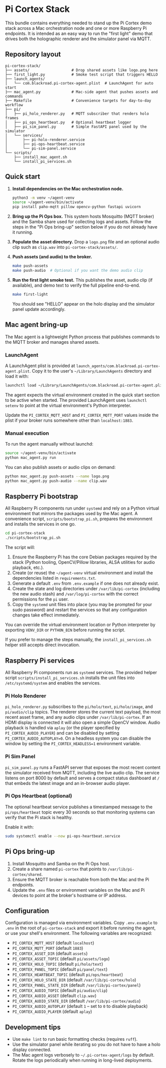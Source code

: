 # Pi Cortex Stack

This bundle contains everything needed to stand up the Pi Cortex demo stack
across a Mac orchestration node and one or more Raspberry Pi endpoints. It is
intended as an easy way to run the "first light" demo that drives both the
holographic renderer and the simulator panel via MQTT.

## Repository layout

```
pi-cortex-stack/
├── assets/                   # Drop shared assets like logo.png here
├── first_light.py            # Smoke test script that triggers HELLO
├── launch_agents/
│   └── com.blackroad.pi-cortex-agent.plist  # LaunchAgent for auto start
├── mac_agent.py              # Mac-side agent that pushes assets and commands
├── Makefile                  # Convenience targets for day-to-day workflow
├── pi/
│   ├── pi_holo_renderer.py   # MQTT subscriber that renders holo frames
│   ├── pi_ops_heartbeat.py   # Optional heartbeat logger
│   ├── pi_sim_panel.py       # Simple FastAPI panel used by the simulator
│   └── services/
│       ├── pi-holo-renderer.service
│       ├── pi-ops-heartbeat.service
│       └── pi-sim-panel.service
└── scripts/
    ├── install_mac_agent.sh
    └── install_pi_services.sh
```

## Quick start

1. **Install dependencies on the Mac orchestration node.**

   ```bash
   python3 -m venv ~/agent-venv
   source ~/agent-venv/bin/activate
   pip install paho-mqtt pillow opencv-python fastapi uvicorn
   ```

2. **Bring up the Pi Ops box.** This system hosts Mosquitto (MQTT broker) and
   the Samba share used for collecting logs and assets. Follow the steps in the
   "Pi Ops bring-up" section below if you do not already have it running.

3. **Populate the asset directory.** Drop a `logo.png` file and an optional
   audio clip such as `clip.wav` into `pi-cortex-stack/assets/`.

4. **Push assets (and audio) to the broker.**

   ```bash
   make push-assets
   make push-audio  # Optional if you want the demo audio clip
   ```

5. **Run the first light smoke test.** This publishes the asset, audio clip (if
   available), and demo text to verify the full pipeline end-to-end.

   ```bash
   make first-light
   ```

   You should see "HELLO" appear on the holo display and the simulator panel
   update accordingly.

## Mac agent bring-up

The Mac agent is a lightweight Python process that publishes commands to the
MQTT broker and manages shared assets.

### LaunchAgent

A LaunchAgent plist is provided at
`launch_agents/com.blackroad.pi-cortex-agent.plist`. Copy it to the user's
`~/Library/LaunchAgents` directory and load it with:

```bash
launchctl load ~/Library/LaunchAgents/com.blackroad.pi-cortex-agent.plist
```

The agent expects the virtual environment created in the quick start section to
be active when started. The provided LaunchAgent uses `launchctl setenv` to
point at the virtual environment's Python interpreter.

Update the `PI_CORTEX_MQTT_HOST` and `PI_CORTEX_MQTT_PORT` values inside the
plist if your broker runs somewhere other than `localhost:1883`.

### Manual execution

To run the agent manually without launchd:

```bash
source ~/agent-venv/bin/activate
python mac_agent.py run
```

You can also publish assets or audio clips on demand:

```bash
python mac_agent.py push-assets --name logo.png
python mac_agent.py push-audio --name clip.wav
```

## Raspberry Pi bootstrap

All Raspberry Pi components run under `systemd` and rely on a Python virtual
environment that mirrors the packages used by the Mac agent. A convenience
script, `scripts/bootstrap_pi.sh`, prepares the environment and installs the
services in one go.

```bash
cd pi-cortex-stack
./scripts/bootstrap_pi.sh
```

The script will:

1. Ensure the Raspberry Pi has the core Debian packages required by the stack
   (Python tooling, OpenCV/Pillow libraries, ALSA utilities for audio playback,
   etc.).
2. Create (or reuse) the `~/agent-venv` virtual environment and install the
   dependencies listed in `requirements.txt`.
3. Generate a default `.env` from `.env.example` if one does not already
   exist.
4. Create the state and log directories under `/var/lib/pi-cortex` (including
   the new audio stash) and `/var/log/pi-cortex` with the correct permissions
   for the `pi` user.
5. Copy the `systemd` unit files into place (you may be prompted for your sudo
   password) and restart the services so that any configuration changes take
   effect immediately.

You can override the virtual environment location or Python interpreter by
exporting `VENV_DIR` or `PYTHON_BIN` before running the script.

If you prefer to manage the steps manually, the `install_pi_services.sh` helper
still accepts direct invocation.

## Raspberry Pi services

All Raspberry Pi components run as `systemd` services. The provided helper
script `scripts/install_pi_services.sh` installs the unit files into
`/etc/systemd/system` and enables the services.

### Pi Holo Renderer

`pi_holo_renderer.py` subscribes to the `pi/holo/text`, `pi/holo/image`, and
`pi/audio/clip` topics. The renderer stores the current text payload, the most
recent asset frame, and any audio clips under `/var/lib/pi-cortex`. If an HDMI
display is connected it will also open a simple OpenCV window. Audio playback is
handled via `aplay` (or the player specified by `PI_CORTEX_AUDIO_PLAYER`) and
can be disabled by setting `PI_CORTEX_AUDIO_AUTOPLAY=0`. On a headless system
you can disable the window by setting the `PI_CORTEX_HEADLESS=1` environment
variable.

### Pi Sim Panel

`pi_sim_panel.py` runs a FastAPI server that exposes the most recent content the
simulator received from MQTT, including the live audio clip. The service listens
on port 8000 by default and serves a compact status dashboard at `/` that
embeds the latest image and an in-browser audio player.

### Pi Ops Heartbeat (optional)

The optional heartbeat service publishes a timestamped message to the
`pi/ops/heartbeat` topic every 30 seconds so that monitoring systems can verify
that the Pi stack is healthy.

Enable it with:

```bash
sudo systemctl enable --now pi-ops-heartbeat.service
```

## Pi Ops bring-up

1. Install Mosquitto and Samba on the Pi Ops host.
2. Create a share named `pi-cortex` that points to `/var/lib/pi-cortex/shared`.
3. Ensure the MQTT broker is reachable from both the Mac and the Pi endpoints.
4. Update the `.env` files or environment variables on the Mac and Pi devices to
   point at the broker's hostname or IP address.

## Configuration

Configuration is managed via environment variables. Copy `.env.example` to
`.env` in the root of `pi-cortex-stack` and export it before running the agent,
or use your shell's environment. The following variables are recognized:

- `PI_CORTEX_MQTT_HOST` (default `localhost`)
- `PI_CORTEX_MQTT_PORT` (default `1883`)
- `PI_CORTEX_ASSET_DIR` (default `assets`)
- `PI_CORTEX_ASSET_TOPIC` (default `pi/assets/logo`)
- `PI_CORTEX_HOLO_TOPIC` (default `pi/holo/text`)
- `PI_CORTEX_PANEL_TOPIC` (default `pi/panel/text`)
- `PI_CORTEX_HEARTBEAT_TOPIC` (default `pi/ops/heartbeat`)
- `PI_CORTEX_HOLO_STATE_DIR` (default `/var/lib/pi-cortex/holo`)
- `PI_CORTEX_PANEL_STATE_DIR` (default `/var/lib/pi-cortex/panel`)
- `PI_CORTEX_AUDIO_TOPIC` (default `pi/audio/clip`)
- `PI_CORTEX_AUDIO_ASSET` (default `clip.wav`)
- `PI_CORTEX_AUDIO_STATE_DIR` (default `/var/lib/pi-cortex/audio`)
- `PI_CORTEX_AUDIO_AUTOPLAY` (default `1` – set to `0` to disable playback)
- `PI_CORTEX_AUDIO_PLAYER` (default `aplay`)

## Development tips

- Use `make lint` to run basic formatting checks (requires `ruff`).
- Use the simulator panel while iterating so you do not have to have a holo
  display connected.
- The Mac agent logs verbosely to `~/.pi-cortex-agent/logs` by default. Rotate
  the logs periodically when running in long-lived deployments.

